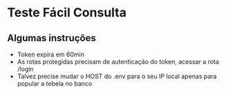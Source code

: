 # Teste Fácil Consulta
## Algumas instruções
 - Token expira em 60min
 - As rotas protegidas precisam de autenticação do token, acessar a rota /login
 - Talvez precise mudar o HOST do .env para o seu IP local apenas para popular a tebela no banco
